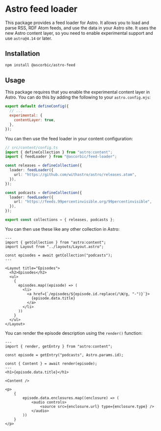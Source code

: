 # Astro feed loader

This package provides a feed loader for Astro. It allows you to load and parse RSS, RDF Atom feeds, and use the data in your Astro site. It uses the new Astro content layer, so you need to enable experimental support and use `astro@4.14` or later.

## Installation

```sh
npm install @ascorbic/astro-feed
```

## Usage

This package requires that you enable the experimental content layer in Astro. You can do this by adding the following to your `astro.config.mjs`:

```javascript
export default defineConfig({
  // ...
  experimental: {
    contentLayer: true,
  },
});
```

You can then use the feed loader in your content configuration:

```typescript
// src/content/config.ts
import { defineCollection } from "astro:content";
import { feedLoader } from "@ascorbic/feed-loader";

const releases = defineCollection({
  loader: feedLoader({
    url: "https://github.com/withastro/astro/releases.atom",
  }),
});

const podcasts = defineCollection({
  loader: feedLoader({
    url: "https://feeds.99percentinvisible.org/99percentinvisible",
  }),
});

export const collections = { releases, podcasts };
```

You can then use these like any other collection in Astro:

```astro
---
import { getCollection } from "astro:content";
import Layout from "../layouts/Layout.astro";

const episodes = await getCollection("podcasts");
---

<Layout title="Episodes">
  <h2>Episodes</h2>
  <ul>
    {
      episodes.map((episode) => (
        <li>
          <a href={`/episodes/${episode.id.replace(/\W/g, "-")}`}>
            {episode.data.title}
          </a>
        </li>
      ))
    }
  </ul>
</Layout>
```

You can render the episode description using the `render()` function:

```astro
---
import { render, getEntry } from "astro:content";

const episode = getEntry("podcasts", Astro.params.id);

const { Content } = await render(episode);
---
<h1>{episode.data.title}</h1>

<Content />

<p>
	{
		episode.data.enclosures.map((enclosure) => (
			<audio controls>
				<source src={enclosure.url} type={enclosure.type} />
			</audio>
		))
	}
</p>

```
